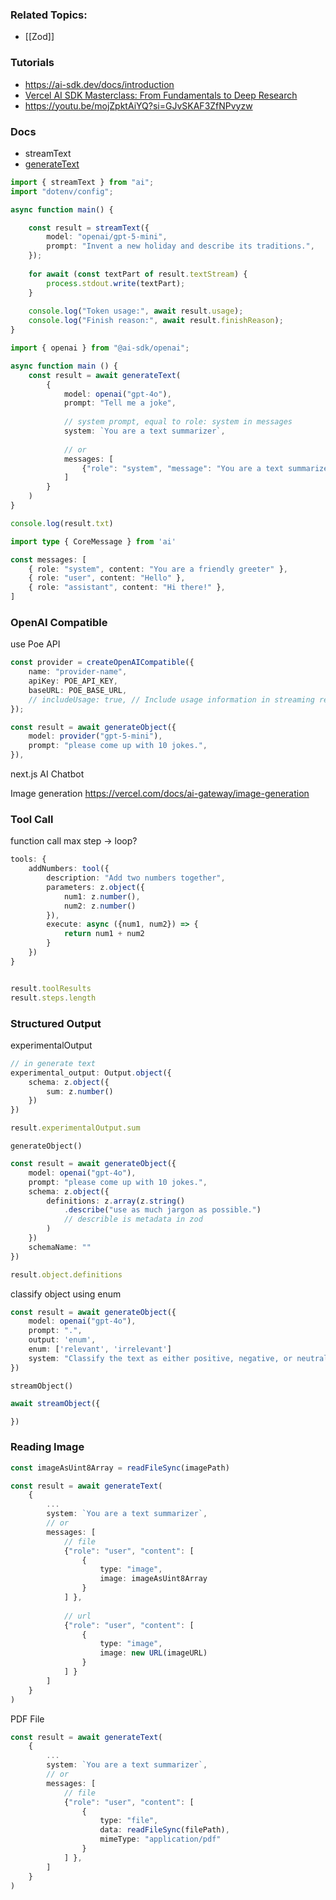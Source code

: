 ### Related Topics:
- [[Zod]]
### Tutorials
- https://ai-sdk.dev/docs/introduction
- [Vercel AI SDK Masterclass: From Fundamentals to Deep Research](https://youtu.be/kDlqpN1JyIw?si=3a1M_8tkeWKCn-VX)
- https://youtu.be/mojZpktAiYQ?si=GJvSKAF3ZfNPvyzw
### Docs
- streamText
- [generateText](https://ai-sdk.dev/docs/reference/ai-sdk-core/generate-text#messages.user-model-message.content.image-part.image)

``` ts
import { streamText } from "ai";
import "dotenv/config";

async function main() {

	const result = streamText({
		model: "openai/gpt-5-mini",
		prompt: "Invent a new holiday and describe its traditions.",
	});
	
	for await (const textPart of result.textStream) {
		process.stdout.write(textPart);
	}
	
	console.log("Token usage:", await result.usage);
	console.log("Finish reason:", await result.finishReason);
}


```

``` ts
import { openai } from "@ai-sdk/openai";

async function main () {
	const result = await generateText(
		{
			model: openai("gpt-4o"),
			prompt: "Tell me a joke",
			
			// system prompt, equal to role: system in messages
			system: `You are a text summarizer`,
			
			// or
			messages: [
				{"role": "system", "message": "You are a text summarizer" }
			]
		}
	)
}

console.log(result.txt)
```

``` ts
import type { CoreMessage } from 'ai'

const messages: [
	{ role: "system", content: "You are a friendly greeter" },
	{ role: "user", content: "Hello" },
	{ role: "assistant", content: "Hi there!" },
]
```

### OpenAI Compatible

use Poe API
``` ts
const provider = createOpenAICompatible({
	name: "provider-name",
	apiKey: POE_API_KEY,
	baseURL: POE_BASE_URL,
	// includeUsage: true, // Include usage information in streaming responses
});

const result = await generateObject({
	model: provider("gpt-5-mini"),
	prompt: "please come up with 10 jokes.",
}),

```


next.js AI Chatbot

Image generation
https://vercel.com/docs/ai-gateway/image-generation

### Tool Call
function call
max step -> loop?
```ts
tools: {
	addNumbers: tool({
		description: "Add two numbers together",
		parameters: z.object({
			num1: z.number(),
			num2: z.number()
		}),
		execute: async ({num1, num2}) => {
			return num1 + num2
		}
	})
}


result.toolResults
result.steps.length
```

### Structured Output

experimentalOutput
``` ts
// in generate text
experimental_output: Output.object({
	schema: z.object({
		sum: z.number()
	})
})

result.experimentalOutput.sum
```

`generateObject()`
``` ts
const result = await generateObject({
	model: openai("gpt-4o"),
	prompt: "please come up with 10 jokes.",
	schema: z.object({
		definitions: z.array(z.string()
			.describe("use as much jargon as possible.") 
			// describle is metadata in zod
		)
	})
	schemaName: ""
})

result.object.definitions
```

classify object using enum
``` ts
const result = await generateObject({
	model: openai("gpt-4o"),
	prompt: ".",
	output: 'enum',
	enum: ['relevant', 'irrelevant']
	system: "Classify the text as either positive, negative, or neutral"
})

```

`streamObject()`
``` ts
await streamObject({

})
```

### Reading Image

``` ts
const imageAsUint8Array = readFileSync(imagePath)

const result = await generateText(
	{
		...
		system: `You are a text summarizer`,
		// or
		messages: [
			// file
			{"role": "user", "content": [
				{
					type: "image",
					image: imageAsUint8Array
				}
			] },
			
			// url
			{"role": "user", "content": [
				{
					type: "image",
					image: new URL(imageURL)
				}
			] }
		]
	}
)
```

PDF File
``` ts
const result = await generateText(
	{
		...
		system: `You are a text summarizer`,
		// or
		messages: [
			// file
			{"role": "user", "content": [
				{
					type: "file",
					data: readFileSync(filePath),
					mimeType: "application/pdf"
				}
			] },
		]
	}
)
```